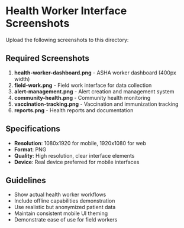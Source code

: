 # Health Worker Interface Screenshots

Upload the following screenshots to this directory:

## Required Screenshots

1. **health-worker-dashboard.png** - ASHA worker dashboard (400px width)
2. **field-work.png** - Field work interface for data collection
3. **alert-management.png** - Alert creation and management system
4. **community-health.png** - Community health monitoring
5. **vaccination-tracking.png** - Vaccination and immunization tracking
6. **reports.png** - Health reports and documentation

## Specifications

- **Resolution**: 1080x1920 for mobile, 1920x1080 for web
- **Format**: PNG
- **Quality**: High resolution, clear interface elements
- **Device**: Real device preferred for mobile interfaces

## Guidelines

- Show actual health worker workflows
- Include offline capabilities demonstration
- Use realistic but anonymized patient data
- Maintain consistent mobile UI theming
- Demonstrate ease of use for field workers
